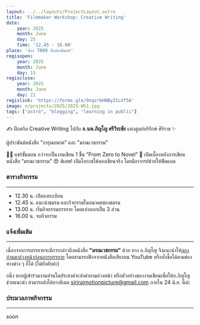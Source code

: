 ```yaml
---
layout: ../../layouts/ProjectLayout.astro
title: 'Filmmaker Workshop: Creative Writing'
date: 
    year: 2025
    month: June
    day: 25
    time: '12.45 - 16.00'
place: 'ห้อง 7008 ตึกสยามินทร์'
regisopen:
    year: 2025
    month: June
    day: 15
regisclose:
    year: 2025
    month: June
    day: 21
regislink: 'https://forms.gle/9nqzrbHNByZ1LXf5A'
image: n/projects/2025/2025-WS1.jpg
tags: ["astro", "blogging", "learning in public"]
---
```


✍️ ฝึกสกิล Creative Writing ไปกับ **อ.นพ.ภิญโญ ศรีวีระชัย** แห่งศูนย์บริรักษ์ ศิริราช ✨ 

ผู้ประพันธ์หนังสือ "การุณยฆาต" และ "มรณเวชกรรม"

👨‍💻 แชร์ขั้นตอน กว่าจะเป็นงานเขียน 1 ชิิ้น “From Zero to Novel”
🎲 เปิดเบื้องหลังการเขียนหนังสือ “มรณเวชกรรม”
😍 พิเศษ! เปิดโอกาสให้ลองเขียนจริง โดยมีอาจารย์ช่วยให้ฟีดแบค

### ตารางกิจกรรม
- - -
- 12.30 น. เปิดลงทะเบียน
- 12.45 น. แนะนำชมรม และกิจกรรมในอนาคตของชมรม
- 13.00 น. เริ่มกิจกรรมบรรยาย โดยแบ่งออกเป็น 3 ส่วน
- 16.00 น. จบกิจกรรม

### แจ้งเพิ่มเติม
- - -
เนื่องจากการบรรยายจะมีการกล่าวถึงหนังสือ **"มรณเวชกรรม"** ด้วย ทาง อ.ภิญโญ จึงแนะนำให้<u>ลองอ่านมาล่วงหน้าก่อนการบรรยาย</u> โดยสามารถฟังจากหนังสือเสียงบน YouTube หรือสั่งซื้อได้ตามช่องทางต่าง ๆ ก็ได้ (ไม่บังคับค่ะ)

อนึ่ง หากผู้เข้าร่วมงานท่านใดประสงค์จะส่งคำถามล่วงหน้า หรือตัวอย่างของงานเขียนเพื่อให้อ.ภิญโญช่วยแนะนำ สามารถส่งได้ทางอีเมล <u>[sirirajmotionpicture@gmail.com](matilto:sirirajmotionpicture@gmail.com)</u> ภายใน 24 มิ.ย. นี้ค่ะ

### ประมวลภาพกิจกรรม
- - -
*soon*